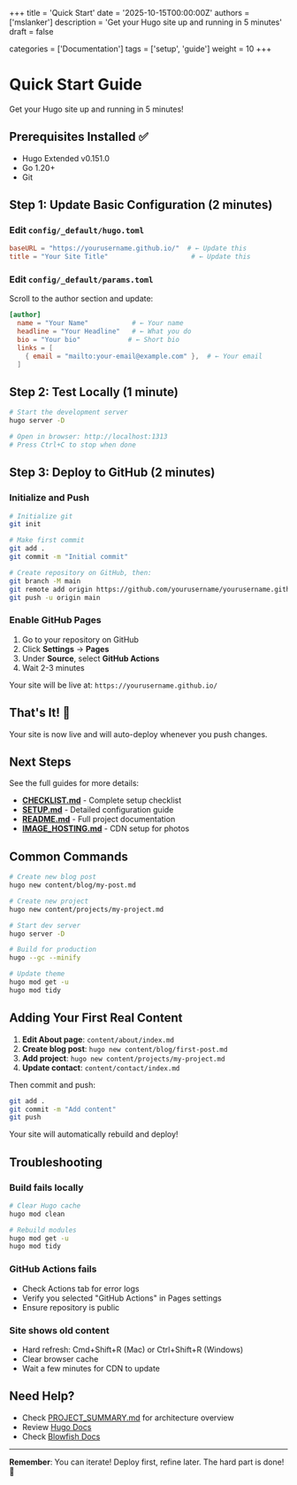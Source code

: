 +++
title = 'Quick Start'
date = '2025-10-15T00:00:00Z'
authors = ['mslanker']
description = 'Get your Hugo site up and running in 5 minutes'
draft = false

categories = ['Documentation']
tags = ['setup', 'guide']
weight = 10
+++

# Quick Start Guide

Get your Hugo site up and running in 5 minutes!

## Prerequisites Installed ✅

- Hugo Extended v0.151.0
- Go 1.20+
- Git

## Step 1: Update Basic Configuration (2 minutes)

### Edit `config/_default/hugo.toml`

```toml
baseURL = "https://yourusername.github.io/"  # ← Update this
title = "Your Site Title"                     # ← Update this
```

### Edit `config/_default/params.toml`

Scroll to the author section and update:

```toml
[author]
  name = "Your Name"           # ← Your name
  headline = "Your Headline"   # ← What you do
  bio = "Your bio"            # ← Short bio
  links = [
    { email = "mailto:your-email@example.com" },  # ← Your email
  ]
```

## Step 2: Test Locally (1 minute)

```bash
# Start the development server
hugo server -D

# Open in browser: http://localhost:1313
# Press Ctrl+C to stop when done
```

## Step 3: Deploy to GitHub (2 minutes)

### Initialize and Push

```bash
# Initialize git
git init

# Make first commit
git add .
git commit -m "Initial commit"

# Create repository on GitHub, then:
git branch -M main
git remote add origin https://github.com/yourusername/yourusername.github.io.git
git push -u origin main
```

### Enable GitHub Pages

1. Go to your repository on GitHub
2. Click **Settings** → **Pages**
3. Under **Source**, select **GitHub Actions**
4. Wait 2-3 minutes

Your site will be live at: `https://yourusername.github.io/`

## That's It! 🎉

Your site is now live and will auto-deploy whenever you push changes.

## Next Steps

See the full guides for more details:

- **[CHECKLIST.md](CHECKLIST.md)** - Complete setup checklist
- **[SETUP.md](SETUP.md)** - Detailed configuration guide
- **[README.md](README.md)** - Full project documentation
- **[IMAGE_HOSTING.md](IMAGE_HOSTING.md)** - CDN setup for photos

## Common Commands

```bash
# Create new blog post
hugo new content/blog/my-post.md

# Create new project
hugo new content/projects/my-project.md

# Start dev server
hugo server -D

# Build for production
hugo --gc --minify

# Update theme
hugo mod get -u
hugo mod tidy
```

## Adding Your First Real Content

1. **Edit About page**: `content/about/index.md`
2. **Create blog post**: `hugo new content/blog/first-post.md`
3. **Add project**: `hugo new content/projects/my-project.md`
4. **Update contact**: `content/contact/index.md`

Then commit and push:

```bash
git add .
git commit -m "Add content"
git push
```

Your site will automatically rebuild and deploy!

## Troubleshooting

### Build fails locally

```bash
# Clear Hugo cache
hugo mod clean

# Rebuild modules
hugo mod get -u
hugo mod tidy
```

### GitHub Actions fails

- Check Actions tab for error logs
- Verify you selected "GitHub Actions" in Pages settings
- Ensure repository is public

### Site shows old content

- Hard refresh: Cmd+Shift+R (Mac) or Ctrl+Shift+R (Windows)
- Clear browser cache
- Wait a few minutes for CDN to update

## Need Help?

- Check [PROJECT_SUMMARY.md](PROJECT_SUMMARY.md) for architecture overview
- Review [Hugo Docs](https://gohugo.io/documentation/)
- Check [Blowfish Docs](https://blowfish.page/docs/)

---

**Remember**: You can iterate! Deploy first, refine later. The hard part is done! 🚀

